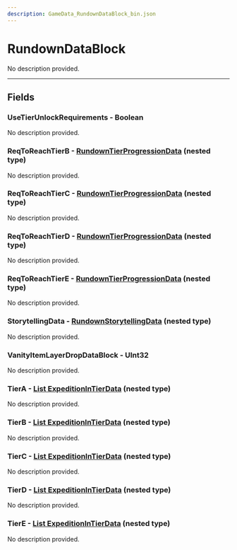 ```yaml
---
description: GameData_RundownDataBlock_bin.json
---
```


# RundownDataBlock

No description provided.

***

## Fields

### UseTierUnlockRequirements - Boolean

No description provided.

### ReqToReachTierB - [RundownTierProgressionData](../nested-types/rundowntierprogressiondata.md) (nested type)

No description provided.

### ReqToReachTierC - [RundownTierProgressionData](../nested-types/rundowntierprogressiondata.md) (nested type)

No description provided.

### ReqToReachTierD - [RundownTierProgressionData](../nested-types/rundowntierprogressiondata.md) (nested type)

No description provided.

### ReqToReachTierE - [RundownTierProgressionData](../nested-types/rundowntierprogressiondata.md) (nested type)

No description provided.

### StorytellingData - [RundownStorytellingData](../nested-types/rundownstorytellingdata.md) (nested type)

No description provided.

### VanityItemLayerDropDataBlock - UInt32

No description provided.

### TierA - [List ExpeditionInTierData](../nested-types/expeditionintierdata.md) (nested type)

No description provided.

### TierB - [List ExpeditionInTierData](../nested-types/expeditionintierdata.md) (nested type)

No description provided.

### TierC - [List ExpeditionInTierData](../nested-types/expeditionintierdata.md) (nested type)

No description provided.

### TierD - [List ExpeditionInTierData](../nested-types/expeditionintierdata.md) (nested type)

No description provided.

### TierE - [List ExpeditionInTierData](../nested-types/expeditionintierdata.md) (nested type)

No description provided.
